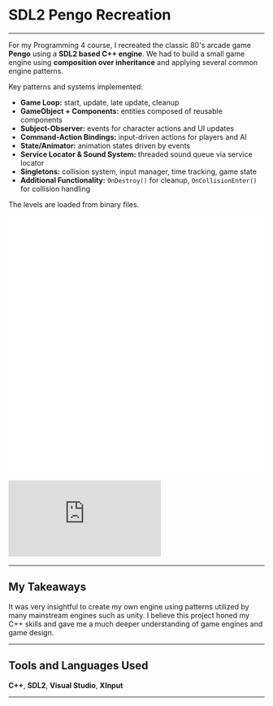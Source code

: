 # SDL2 Pengo Recreation

---

For my Programming 4 course, I recreated the classic 80's arcade game **Pengo** using a **SDL2 based C++ engine**. We had to build a small game engine using **composition over inheritance** and applying several common engine patterns.  

Key patterns and systems implemented:

- **Game Loop:** start, update, late update, cleanup  
- **GameObject + Components:** entities composed of reusable components  
- **Subject-Observer:** events for character actions and UI updates  
- **Command-Action Bindings:** input-driven actions for players and AI  
- **State/Animator:** animation states driven by events  
- **Service Locator & Sound System:** threaded sound queue via service locator  
- **Singletons:** collision system, input manager, time tracking, game state  
- **Additional Functionality:** `OnDestroy()` for cleanup, `OnCollisionEnter()` for collision handling  

The levels are loaded from binary files.

[<img src="../assets/images/icons/github.png" alt="github" class="link-button">](https://github.com/LouieVanNuffel/Programming-4-Minigin.git)

<div class="video-wrapper">
  <iframe src="https://www.youtube.com/embed/NZoky6Q10fo" title="SDL Pengo Gameplay" frameborder="0" allow="accelerometer; autoplay; clipboard-write; encrypted-media; gyroscope; picture-in-picture" allowfullscreen></iframe>
</div>

---

## My Takeaways

It was very insightful to create my own engine using patterns utilized by many mainstream engines such as unity. I believe this project honed my C++ skills and gave me a much deeper understanding of game engines and game design.

---

## Tools and Languages Used

**C++**, **SDL2**, **Visual Studio**, **XInput**

---
